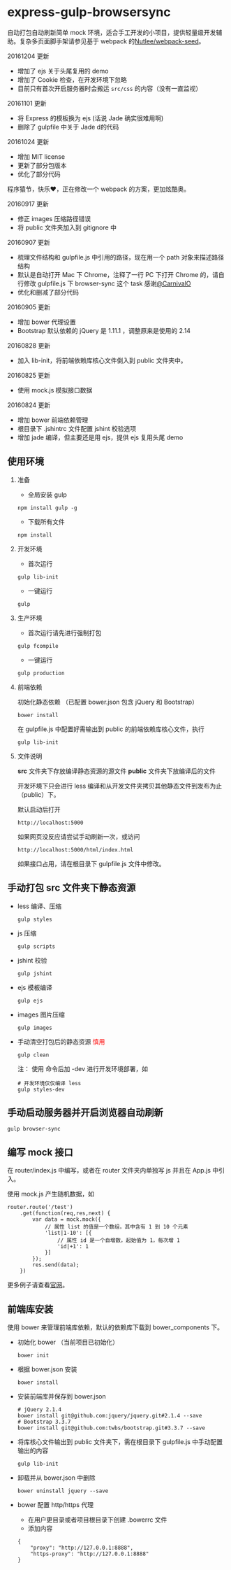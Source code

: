 # express-gulp-browsersync

自动打包自动刷新简单 mock 环境，适合手工开发的小项目，提供轻量级开发辅助。复杂多页面脚手架请参见基于 webpack 的[Nutlee/webpack-seed](https://github.com/Nutlee/webpack-seed)。

20161204 更新

* 增加了 ejs 关于头尾复用的 demo
* 增加了 Cookie 检查，在开发环境下忽略
* 目前只有首次开启服务器时会搬运 `src/css` 的内容（没有一直监视）

20161101 更新

* 将 Express 的模板换为 ejs (话说 Jade 确实很难用啊)
* 删除了 gulpfile 中关于 Jade d的代码

20161024 更新

* 增加 MIT license
* 更新了部分包版本
* 优化了部分代码

程序猿节，快乐❤️，正在修改一个 webpack 的方案，更加炫酷奥。

20160917 更新

* 修正 images 压缩路径错误
* 将 public 文件夹加入到 gitignore 中

20160907 更新

* 梳理文件结构和 gulpfile.js 中引用的路径，现在用一个 path 对象来描述路径结构
* 默认是自动打开 Mac 下 Chrome，注释了一行 PC 下打开 Chrome 的，请自行修改 gulpfile.js 下 browser-sync 这个 task 感谢[@CarnivalO](https://github.com/CarnivalO)
* 优化和删减了部分代码

20160905 更新

* 增加 bower 代理设置
* Bootstrap 默认依赖的 jQuery 是 1.11.1 ，调整原来是使用的 2.14

20160828 更新

* 加入 lib-init，将前端依赖库核心文件倒入到 public 文件夹中。

20160825 更新

* 使用 mock.js 模拟接口数据 

20160824 更新

* 增加 bower 前端依赖管理
* 根目录下 .jshintrc 文件配置 jshint 校验选项
* 增加 jade 编译，但主要还是用 ejs，提供 ejs 复用头尾 demo


## 使用环境

1. 准备

	* 全局安装 gulp

	```
	npm install gulp -g
	```

	* 下载所有文件

	```
	npm install
	```

1. 开发环境

	* 首次运行

	```
	gulp lib-init
	```

	* 一键运行
		
	```
	gulp
	```

2. 生产环境

	* 首次运行请先进行强制打包
	
	```
	gulp fcompile
	```

	* 一键运行
	
	```
	gulp production
	```

3. 前端依赖

	初始化静态依赖 （已配置 bower.json 包含 jQuery 和 Bootstrap）
	
	```
	bower install
	```

	在 gulpfile.js 中配置好需输出到 public 的前端依赖库核心文件，执行
	
	```
	gulp lib-init
	```

4. 文件说明

	**src** 文件夹下存放编译静态资源的源文件
	**public** 文件夹下放编译后的文件
	
	开发环境下只会进行 less 编译和从开发文件夹拷贝其他静态文件到发布为止（public）下。
	
	默认启动后打开 
	
	```
	http://localhost:5000 
	```

	如果网页没反应请尝试手动刷新一次，或访问 
	
	```
	http://localhost:5000/html/index.html
	```

	如果接口占用，请在根目录下 gulpfile.js 文件中修改。


## 手动打包 src 文件夹下静态资源

* less 编译、压缩
	
	```
	gulp styles
	```
	
* js 压缩
	
	```
	gulp scripts
	```
	
* jshint 校验
	
	```
	gulp jshint
	```
	
* ejs 模板编译
	
	```
	gulp ejs
	```
	
* images 图片压缩

	```
	gulp images
	```

* 手动清空打包后的静态资源 <span style="color:red">慎用</span>

	```
	gulp clean
	```

	注：
	使用 命令后加 -dev 进行开发环境部署，如 
	
	```
	# 开发环境仅仅编译 less
	gulp styles-dev 
	```

## 手动启动服务器并开启浏览器自动刷新

```
gulp browser-sync
```

## 编写 mock 接口

在 router/index.js 中编写，或者在 router 文件夹内单独写 js 并且在 App.js 中引入。

使用 mock.js 产生随机数据，如

```
router.route('/test')
	.get(function(req,res,next) {
		var data = mock.mock({
		    // 属性 list 的值是一个数组，其中含有 1 到 10 个元素
		    'list|1-10': [{
		        // 属性 id 是一个自增数，起始值为 1，每次增 1
		        'id|+1': 1
		    }]
		});
		res.send(data);
	})
```

更多例子请查看[官网](http://mockjs.com/)。

## 前端库安装

使用 bower 来管理前端库依赖，默认的依赖库下载到 bower_components 下。

* 初始化 bower （当前项目已初始化）

	```
	bower init
	```
	
* 根据 bower.json 安装

	```
	bower install
	```

* 安装前端库并保存到 bower.json 

	```
	# jQuery 2.1.4
	bower install git@github.com:jquery/jquery.git#2.1.4 --save
	# Bootstrap 3.3.7
	bower install git@github.com:twbs/bootstrap.git#3.3.7 --save
	```
* 将库核心文件输出到 public 文件夹下，需在根目录下 gulpfile.js 中手动配置输出的内容

	```
	gulp lib-init
	```
	
* 卸载并从 bower.json 中删除
	
	```
	bower uninstall jquery --save
	```

* bower 配置 http/https 代理
	
	* 在用户更目录或者项目根目录下创建 .bowerrc 文件
	* 添加内容

	```
	{
  		"proxy": "http://127.0.0.1:8888",
  		"https-proxy": "http://127.0.0.1:8888"
	}
	```


